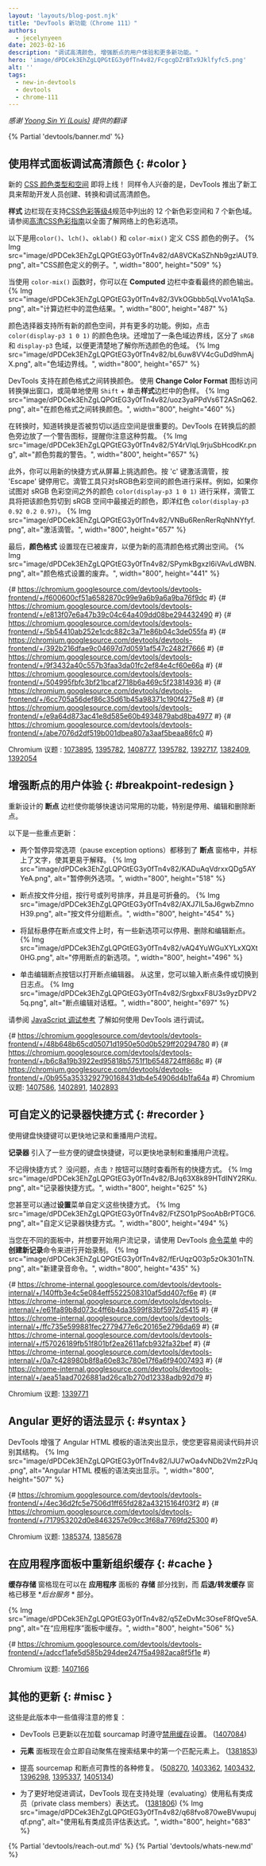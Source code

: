 ```yaml
---
layout: 'layouts/blog-post.njk'
title: "DevTools 新功能（Chrome 111）"
authors:
  - jecelynyeen
date: 2023-02-16
description: "调试高清颜色, 增强断点的用户体验和更多新功能。"
hero: 'image/dPDCek3EhZgLQPGtEG3y0fTn4v82/FcgcgDZrBTx9Jklfyfc5.png'
alt: ''
tags:
  - new-in-devtools
  - devtools
  - chrome-111
---
```


*感谢 [Yoong Sin Yi (Louis)](https://www.linkedin.com/in/louis-yoong-a2370ab7/) 提供的翻译*

{% Partial 'devtools/banner.md' %}

<!-- Translation instructions:
  1. Remove the "draft: true" tag above when submitting PR
  2. Provide translations under each of the English commented original content
  3. Translate the "description" tag above
  4. Translate all the <img> alt text
  5. Update the sites/zh/_partials/devtools/whats-new.md file -->


<!-- ## Debugging HD color with the Styles pane {: #color } -->
## 使用样式面板调试高清颜色 {: #color }

<!-- New [CSS color types and spaces](/blog/chrome-111-beta/#new-css-color-types-and-spaces) are coming to the web! It is equally exciting that DevTools introduced new tools to help developers create, convert and debug High Definition color.  -->
新的 [CSS 颜色类型和空间](/blog/chrome-111-beta/#new-css-color-types-and-spaces) 即将上线！ 同样令人兴奋的是，DevTools 推出了新工具来帮助开发人员创建、转换和调试高清颜色。

<!-- The **Styles** pane now supports 12 new color spaces and 7 new gamuts as outlined in the [CSS Color Level 4](https://www.w3.org/TR/css-color-4/) specification. See [High Definition CSS Color Guide](/articles/high-definition-css-color-guide/#debugging-color-with-chrome-devtools) for a comprehensive understanding of color options available on the web. -->
**样式** 边栏现在支持[CSS色彩等级4](https://www.w3.org/TR/css-color-4/)规范中列出的 12 个新色彩空间和 7 个新色域。请参阅[高清CSS色彩指南](/articles/high-definition-css-color-guide/#debugging-color-with-chrome-devtools)以全面了解网络上的色彩选项。

<!-- Here are examples of CSS color definitions with `color()`, `lch()`, `oklab()` and `color-mix()`. -->
以下是用`color()`、`lch()`、`oklab()` 和 `color-mix()` 定义 CSS 颜色的例子。
{% Img src="image/dPDCek3EhZgLQPGtEG3y0fTn4v82/dA8VCKaSZhNb9gzlAUT9.png", alt="CSS颜色定义的例子。", width="800", height="509" %}

<!-- When using the `color-mix()` function, you can view the final color output in the **Computed** pane. -->
当使用 `color-mix()` 函数时，你可以在 **Computed** 边栏中查看最终的颜色输出。
{% Img src="image/dPDCek3EhZgLQPGtEG3y0fTn4v82/3VkOGbbb5qLVvo1A1qSa.png", alt="计算边栏中的混色结果。", width="800", height="487" %}

<!-- The color picker supports all the new color spaces with more features. For example, click on the color swatch of `color(display-p3 1 0 1)`. A gamut boundary line has also been added, distinguishing between the `sRGB` and `display-p3` gamuts for a clearer understanding of your selected color's gamut. -->
颜色选择器支持所有新的颜色空间，并有更多的功能。例如，点击 `color(display-p3 1 0 1)` 的颜色色块。还增加了一条色域边界线，区分了 `sRGB` 和 `display-p3` 色域，以便更清楚地了解你所选颜色的色域。
{% Img src="image/dPDCek3EhZgLQPGtEG3y0fTn4v82/bL6uw8VV4cGuDd9hmAjX.png", alt="色域边界线。", width="800", height="657" %}

<!-- DevTools supports converting colors between color formats. Use the **Change Color Format** icon to access the conversion popup, or simply use the `Shift` + click on a color swatch in the **Styles** pane. -->
DevTools 支持在颜色格式之间转换颜色。 使用 **Change Color Format** 图标访问转换弹出窗口，或简单地使用 `Shift` + 单击**样式**边栏中的色样。
{% Img src="image/dPDCek3EhZgLQPGtEG3y0fTn4v82/uoz3yaPPdVs6T2ASnQ62.png", alt="在颜色格式之间转换颜色。", width="800", height="460" %}

<!-- When converting, it's important to know if the conversion was clipped to fit the space. DevTools puts a warning icon next to the converted color that alerts you to this clipping. -->
在转换时，知道转换是否被剪切以适应空间是很重要的。DevTools 在转换后的颜色旁边放了一个警告图标，提醒你注意这种剪裁。
{% Img src="image/dPDCek3EhZgLQPGtEG3y0fTn4v82/5Y4rVIqL9rjuSbHcodKr.png", alt="颜色剪裁的警告。", width="800", height="657" %}

<!-- In addition, you can pick colors from your screen with the new shortcut. Press 'c' to activate the eye dropper and hit `Escape` to deactivate it. The eyedropper tool only samples colors in the sRGB color space. For example, if you try to sample the color `color(display-p3 1 0 1)`, which is outside of the sRGB color space, the eyedropper tool will clip the color to the nearest color in the sRGB space, which is magenta `color(display-p3 0.92 0.2 0.97)`. -->
此外，你可以用新的快捷方式从屏幕上挑选颜色。按 'c' 键激活滴管，按 'Escape' 键停用它。滴管工具只对sRGB色彩空间的颜色进行采样。例如，如果你试图对 sRGB 色彩空间之外的颜色 `color(display-p3 1 0 1)` 进行采样，滴管工具将把该颜色剪切到 sRGB 空间中最接近的颜色，即洋红色 `color(display-p3 0.92 0.2 0.97)`。
{% Img src="image/dPDCek3EhZgLQPGtEG3y0fTn4v82/VNBu6RenRerRqNhNYfyf.png", alt="激活滴管。", width="800", height="657" %}

<!-- Finally, the **Color format** setting is now deprecated to make room for the new HD color format. -->
最后，**颜色格式** 设置现在已被废弃，以便为新的高清颜色格式腾出空间。
{% Img src="image/dPDCek3EhZgLQPGtEG3y0fTn4v82/SPymkBgxzI6iVAvLdWBN.png", alt="颜色格式设置的废弃。", width="800", height="441" %}

{# https://chromium.googlesource.com/devtools/devtools-frontend/+/f600600cf51a6582870c99e9a6b9a6a9ba76f9dc #}
{# https://chromium.googlesource.com/devtools/devtools-frontend/+/e813f07e6a47b39c04c64a409dd08be294432490 #} 
{# https://chromium.googlesource.com/devtools/devtools-frontend/+/5b54410ab252e1cdc882c3a71e86b04c3de055fa #} 
{# https://chromium.googlesource.com/devtools/devtools-frontend/+/392b216dfae9c04697d7d0591af547c2482f7666 #} 
{# https://chromium.googlesource.com/devtools/devtools-frontend/+/9f3432a40c557b3faa3da01fc2ef84e4cf60e66a #} 
{# https://chromium.googlesource.com/devtools/devtools-frontend/+/504995fbfc3bf21bcaf2718b6a469c5f23814936 #} 
{# https://chromium.googlesource.com/devtools/devtools-frontend/+/6cc705a56def86c35d61b45a98371c190f4275e8 #}
{# https://chromium.googlesource.com/devtools/devtools-frontend/+/e9a64d873ac41e8d585e60b4934879abd8ba4977 #} 
{# https://chromium.googlesource.com/devtools/devtools-frontend/+/abe7076d2df519b001dbea807a3aaf5beaa86fc0 #} 


Chromium 议题 : [1073895](https://crbug.com/1073895), [1395782](https://crbug.com/1395782), 
[1408777](https://crbug.com/1408777),  [1395782](https://crbug.com/1395782),  [1392717](https://crbug.com/1392717), [1382409](https://crbug.com/1382409), [1392054](https://crbug.com/1392054)

<!-- ## Enhanced breakpoint UX {: #breakpoint-redesign } -->
## 增强断点的用户体验 {: #breakpoint-redesign }
<!-- The redesigned **Breakpoints** pane allows you to have quick access to commonly used features, in particular, deactivating, editing, and removing breakpoints. -->
重新设计的 **断点** 边栏使你能够快速访问常用的功能，特别是停用、编辑和删除断点。

<!-- These are some highlights: -->
以下是一些重点更新：
<!-- - Both pause exception options moved to the **Breakpoints** pane and labeled with text to make it more self-explanatory. -->
- 两个暂停异常选项（pause exception options）都移到了 **断点** 窗格中，并标上了文字，使其更易于解释。
    {% Img src="image/dPDCek3EhZgLQPGtEG3y0fTn4v82/KADuAqVdrxxQDg5AYYeA.png", alt="暂停例外选项。", width="800", height="518" %}

<!-- - Breakpoints are grouped by file, ordered by line or column numbers, and are collapsible. -->
- 断点按文件分组，按行号或列号排序，并且是可折叠的。
    {% Img src="image/dPDCek3EhZgLQPGtEG3y0fTn4v82/AXJ7IL5aJ6gwbZmnoH39.png", alt="按文件分组断点。", width="800", height="454" %}

<!-- - There are new options to deactivate, remove, and edit breakpoints when hovering over a breakpoint or file. -->
- 将鼠标悬停在断点或文件上时，有一些新选项可以停用、删除和编辑断点。
    {% Img src="image/dPDCek3EhZgLQPGtEG3y0fTn4v82/vAQ4YuWGuXYLxXQXt0HG.png", alt="停用断点的新选项。", width="800", height="496" %}

<!-- - Click the edit breakpoint button to open the breakpoint editor. From here, you can enter the breakpoint condition or switch to a logpoint. -->
- 单击编辑断点按钮以打开断点编辑器。 从这里，您可以输入断点条件或切换到日志点。
    {% Img src="image/dPDCek3EhZgLQPGtEG3y0fTn4v82/SrgbxxF8U3s9yzDPV25q.png", alt="断点编辑对话框。", width="800", height="697" %}

<!-- See [JavaScript debugging reference](/docs/devtools/javascript/reference/) to learn how to debug with DevTools. -->
请参阅 [JavaScript 调试参考](/docs/devtools/javascript/reference/) 了解如何使用 DevTools 进行调试。

{# https://chromium.googlesource.com/devtools/devtools-frontend/+/48b648b65cd05071d1950e50d0b529ff20294780 #} 
{# https://chromium.googlesource.com/devtools/devtools-frontend/+/b6c8a19b3922ed95818b5751f1b6548724ff868c #}
{# https://chromium.googlesource.com/devtools/devtools-frontend/+/0b955a3533292790168431db4e54906d4b1fa64a #} 
Chromium 议题: [1407586](https://crbug.com/1407586), [1402891](https://crbug.com/1402891), [1402893](https://crbug.com/1402893)

<!-- ## Customizable Recorder shortcuts {: #recorder } -->
## 可自定义的记录器快捷方式 {: #recorder }

<!-- Use keyboard shortcuts to record and replay user flows quicker. -->
使用键盘快捷键可以更快地记录和重播用户流程。

<!-- The **Recorder** introduces a few convenient keyboard shortcuts for faster recording and replaying of user flows.  -->
**记录器** 引入了一些方便的键盘快捷键，可以更快地录制和重播用户流程。

<!-- Don’t remember the shortcuts? No problem, click the `?` button to view all the shortcuts at any time. -->
不记得快捷方式？ 没问题，点击 `?` 按钮可以随时查看所有的快捷方式。
{% Img src="image/dPDCek3EhZgLQPGtEG3y0fTn4v82/BJq63X8k89HTdINY2RKu.png", alt="记录器快捷方式。", width="800", height="625" %}

<!-- You can even customize these shortcuts via the **Settings** menu. -->
您甚至可以通过**设置**菜单自定义这些快捷方式。
{% Img src="image/dPDCek3EhZgLQPGtEG3y0fTn4v82/FtZSO1pPSooAbBrPTGC6.png", alt="自定义记录器快捷方式。", width="800", height="494" %}

<!-- If you're working in a different panel and want to start a user flow recording, use the **Create a new recording** command from the [Command Menu](/docs/devtools/command-menu/) in DevTools to get started. -->
当您在不同的面板中，并想要开始用户流记录，请使用 DevTools [命令菜单](/docs/devtools/command-menu/) 中的**创建新记录**命令来进行开始录制。
{% Img src="image/dPDCek3EhZgLQPGtEG3y0fTn4v82/fErUqzQ03p5zOk301nTN.png", alt="新建录音命令。", width="800", height="435" %}

{# https://chrome-internal.googlesource.com/devtools/devtools-internal/+/140ffb3e4c5e084eff5522508310af5dd407cf6e #} 
{# https://chrome-internal.googlesource.com/devtools/devtools-internal/+/e61fa89b8d073c4ff6b4da3599f83bf5972d5415 #} 
{# https://chrome-internal.googlesource.com/devtools/devtools-internal/+/ffc735e599881fec2779477e6c20165e2796da69 #} 
{# https://chrome-internal.googlesource.com/devtools/devtools-internal/+/f57026189fb51f801bf2ea2611afcb932fa32bef #} 
{# https://chrome-internal.googlesource.com/devtools/devtools-internal/+/0a7c428980b8f8a60e83c780e17f6a6f94007493 #} 
{# https://chrome-internal.googlesource.com/devtools/devtools-internal/+/aea51aad7026881ad26ca1b270d12338adb92d79 #} 

Chromium 议题: [1339771](https://crbug.com/bbb)

<!-- ## Better syntax highlight for Angular {: #syntax } -->
## Angular 更好的语法显示 {: #syntax }

<!-- DevTools enhanced the syntax highlighting for Angular HTML templates, making it easier for you to read code and recognize its structure. -->
DevTools 增强了 Angular HTML 模板的语法突出显示，使您更容易阅读代码并识别其结构。
{% Img src="image/dPDCek3EhZgLQPGtEG3y0fTn4v82/lJU7wOa4vNDb2Vm2zPJq.png", alt="Angular HTML 模板的语法突出显示。", width="800", height="507" %}

{# https://chromium.googlesource.com/devtools/devtools-frontend/+/4ec36d2fc5e7506d1ff65fd282a43215164f03f2 #}
{# https://chromium.googlesource.com/devtools/devtools-frontend/+/717953202d0e8463257e09cc3f68a7769fd25300 #}

Chromium 议题: [1385374](https://crbug.com/1385374),  [1385678](https://crbug.com/1385678)


<!-- ## Reorganize caches in the Application panel {: #cache } -->
## 在应用程序面板中重新组织缓存 {: #cache }

<!-- The **Cache Storage** pane can now be found in the **Storage** section of the **Application** panel, while the **Back/forward cache** pane has been moved to the **Background Services** section.  -->
**缓存存储** 窗格现在可以在 **应用程序** 面板的 **存储** 部分找到，而 **后退/转发缓存** 窗格已移至 **后台服务* * 部分。

{% Img src="image/dPDCek3EhZgLQPGtEG3y0fTn4v82/q5ZeDvMc3OseF8fQve5A.png", alt="在“应用程序”面板中缓存。", width="800", height="506" %}

{# https://chromium.googlesource.com/devtools/devtools-frontend/+/adccf1afe5d585b294dee247f5a4982aca8f5f1e  #}

Chromium 议题: [1407166](https://crbug.com/1407166)


<!-- ## Miscellaneous highlights {: #misc } -->
## 其他的更新 {: #misc }

<!-- These are some noteworthy fixes in this release: -->
这些是此版本中一些值得注意的修复：

<!-- - DevTools has been updated to respect the [Disable cache](/docs/devtools/network/reference/#disable-cache) setting when loading sourcemaps. ([1407084](https://crbug.com/1407084)) -->
- DevTools 已更新以在加载 sourcamap 时遵守[禁用缓存](/docs/devtools/network/reference/#disable-cache)设置。 ([1407084](https://crbug.com/1407084))
<!-- - The **Elements** panel now instantly autofocuses on the first matching element in search results. ([1381853](https://crbug.com/1381853)) -->
- **元素** 面板现在会立即自动聚焦在搜索结果中的第一个匹配元素上。 ([1381853](https://crbug.com/1381853))
<!-- - Various fixes to improve the sourcemap and breakpoints reliability. ([508270](https://crbug.com/508270), [1403362](https://crbug.com/1403362), [1403432](https://crbug.com/1403432), [1396298](https://crbug.com/1396298), [1395337](https://crbug.com/1395337), [1405134](https://crbug.com/1405134)) -->
- 提高 sourcemap 和断点可靠性的各种修复。 ([508270](https://crbug.com/508270), [1403362](https://crbug.com/1403362), [1403432](https://crbug.com/1403432), [1396298]( https://crbug.com/1396298), [1395337](https://crbug.com/1395337), [1405134](https://crbug.com/1405134))
<!-- - To better facilitate debugging, DevTools now supports evaluating expressions with private class members. ([1381806](https://crbug.com/1381806)) -->
- 为了更好地促进调试，DevTools 现在支持处理（evaluating）使用私有类成员（private class members）表达式。 ([1381806](https://crbug.com/1381806))
    {% Img src="image/dPDCek3EhZgLQPGtEG3y0fTn4v82/q68fvo870weBVwupujqf.png", alt="使用私有类成员评估表达式。", width="800", height="683" %}


{% Partial 'devtools/reach-out.md' %}
{% Partial 'devtools/whats-new.md' %}

